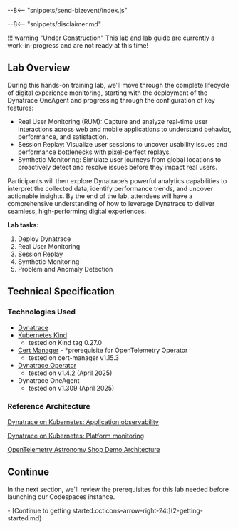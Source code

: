 --8<-- "snippets/send-bizevent/index.js"

--8<-- "snippets/disclaimer.md"

<!-- TODO: Before go-live, remove this warning -->
!!! warning "Under Construction"
    This lab and lab guide are currently a work-in-progress and are not ready at this time!

## Lab Overview

During this hands-on training lab, we’ll move through the complete lifecycle of digital experience monitoring, starting with the deployment of the Dynatrace OneAgent and progressing through the configuration of key features:

* Real User Monitoring (RUM): Capture and analyze real-time user interactions across web and mobile applications to understand behavior, performance, and satisfaction.
* Session Replay: Visualize user sessions to uncover usability issues and performance bottlenecks with pixel-perfect replays.
* Synthetic Monitoring: Simulate user journeys from global locations to proactively detect and resolve issues before they impact real users.

Participants will then explore Dynatrace’s powerful analytics capabilities to interpret the collected data, identify performance trends, and uncover actionable insights. By the end of the lab, attendees will have a comprehensive understanding of how to leverage Dynatrace to deliver seamless, high-performing digital experiences.

**Lab tasks:**

1. Deploy Dynatrace
2. Real User Monitoring
3. Session Replay
4. Synthetic Monitoring
5. Problem and Anomaly Detection

## Technical Specification

### Technologies Used
- [Dynatrace](https://www.dynatrace.com/trial)
- [Kubernetes Kind](https://kind.sigs.k8s.io/)
    - tested on Kind tag 0.27.0
- [Cert Manager](https://cert-manager.io/) - *prerequisite for OpenTelemetry Operator
    - tested on cert-manager v1.15.3
- [Dynatrace Operator](https://github.com/Dynatrace/dynatrace-operator)
    - tested on v1.4.2 (April 2025)
- Dynatrace OneAgent
    - tested on v1.309 (April 2025)

### Reference Architecture

[Dynatrace on Kubernetes: Application observability](https://docs.dynatrace.com/docs/ingest-from/setup-on-k8s/how-it-works/application-monitoring)

[Dynatrace on Kubernetes: Platform monitoring](https://docs.dynatrace.com/docs/ingest-from/setup-on-k8s/how-it-works/kubernetes-monitoring)

[OpenTelemetry Astronomy Shop Demo Architecture](https://opentelemetry.io/docs/demo/architecture/)

## Continue

In the next section, we'll review the prerequisites for this lab needed before launching our Codespaces instance.

<div class="grid cards" markdown>
- [Continue to getting started:octicons-arrow-right-24:](2-getting-started.md)
</div>
